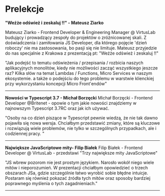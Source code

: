 # Prelekcje

**"Weźże odśwież i zeskaluj !!" -  Mateusz Ziarko**

Mateusz Ziarko - Frontend Developer & Engineering Manager @ VirtusLab budujący i prowadzący zespoły do projektów o zróżnicowanej skali. Z doświadczenia i zamiłowania JS Developer, dla którego pojęcie 'dzień roboczy' nie ma zastosowania, bo pasji się nie limituje. Mateusz przyjedzie do nas specjalnie z Krakowa z prezentacją pt: "Weźże odśwież i zeskaluj !!"

"Jak podejść to tematu odświeżenia / przepisania / rozbicia naszych aplikacyjnych monolitów, kiedy nie możliwości zacząć wszystkiego jeszcze raz? Kilka słów na temat Lambdas / Functions, Micro Services w naszym ekosystemie. a także o podejściu do tego problemu w warstwie klienckiej przy wykorzystaniu koncepcji Micro Front'endów"

---

**Nowości w Typescript 3.7 - Michał Borzęcki** 
Michał Borzęcki - Frontend Developer @Britenet - opowie o tym jakie nowości znajdziemy w najnowszym Typescript 3.7RC oraz jak ich używać.

"Osoby na co dzień piszące w Typescript pewnie wiedzą, że nie tak dawno pojawiła się nowa wersja. Chciałbym przedstawić zmiany, które są kluczowe i rozwiązują wiele problemów, nie tylko w szczególnych przypadkach, ale i codziennej pracy. "

--- 
**Największe JavaScriptowe mity- Filip Białek** 
Filip Białek - Frontend Developer @ VirtusLab - przedstawi "Trzy największe mity JavaScriptowe"

"JS wbrew pozorom nie jest prostym językiem. Narosło wokół niego wiele mitów i nieporozumień. W prezentacji chciałbym opowiedzieć o trzech obszarach JSa, gdzie szczególnie łatwo wyrobić sobie błędne intuicje. Postaram się również pokazać źródła tych mitów oraz sposoby bardziej poprawnego myślenia o tych zagadnieniach."

 ---
 